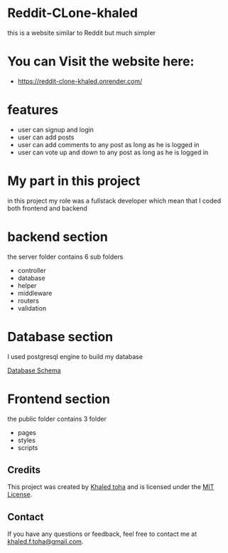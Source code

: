# Reddit-CLone-khaled
this is a website similar to Reddit but much simpler

# You can Visit the website here:
- https://reddit-clone-khaled.onrender.com/

# features
- user can signup and login
- user can add posts
- user can add comments to any post as long as he is logged in
- user can vote up and down to any post as long as he is logged in

# My part in this project
in this project my role was a fullstack developer which mean that I coded both frontend and backend

# backend section 

the server folder contains 6 sub folders
- controller
- database
- helper
- middleware
- routers
- validation

# Database section

I used postgresql engine to build my database 

[Database Schema](https://www.dropbox.com/s/2a209ys31vve4tw/Screenshot%202023-04-26%20200521.png?dl=0)

# Frontend section

the public folder contains 3 folder
- pages
- styles
- scripts

## Credits

This project was created by  [Khaled toha](https://github.com/KhaledToha) and is licensed under the [MIT License](LICENSE).

## Contact

If you have any questions or feedback, feel free to contact me at [khaled.f.toha@gmail.com](mailto:khaled.f.toha@gmail.com).


